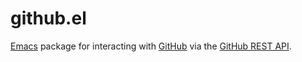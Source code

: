 # github.el
[Emacs](https://www.gnu.org/software/emacs/) package for interacting with [GitHub](https://github.com/) via the [GitHub REST API](https://docs.github.com/en/rest?apiVersion=2022-11-28).
